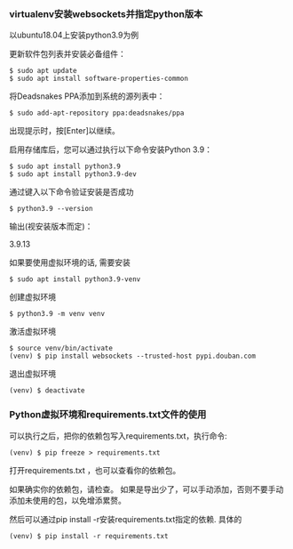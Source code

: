### virtualenv安装websockets并指定python版本

以ubuntu18.04上安装python3.9为例

更新软件包列表并安装必备组件：

```
$ sudo apt update
$ sudo apt install software-properties-common
```

将Deadsnakes PPA添加到系统的源列表中：

```
$ sudo add-apt-repository ppa:deadsnakes/ppa
```

出现提示时，按[Enter]以继续。

启用存储库后，您可以通过执行以下命令安装Python 3.9：

```
$ sudo apt install python3.9
$ sudo apt install python3.9-dev
```
通过键入以下命令验证安装是否成功

```
$ python3.9 --version
```
输出(视安装版本而定)：

3.9.13

如果要使用虚拟环境的话, 需要安装

```
$ sudo apt install python3.9-venv
```

创建虚拟环境

```
$ python3.9 -m venv venv
```

激活虚拟环境
```
$ source venv/bin/activate
(venv) $ pip install websockets --trusted-host pypi.douban.com
```

退出虚拟环境

```
(venv) $ deactivate
```


### Python虚拟环境和requirements.txt文件的使用

可以执行之后，把你的依赖包写入requirements.txt，执行命令:
```
(venv) $ pip freeze > requirements.txt
```

打开requirements.txt ，也可以查看你的依赖包。

如果确实你的依赖包，请检查。
如果是导出少了，可以手动添加，否则不要手动添加未使用的包，以免增添累赘。

然后可以通过pip install -r安装requirements.txt指定的依赖. 具体的

```
(venv) $ pip install -r requirements.txt
```


